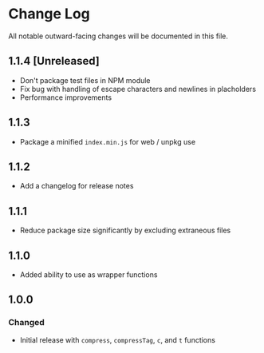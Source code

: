 # Change Log

All notable outward-facing changes will be documented in this file.

## 1.1.4 [Unreleased]

- Don't package test files in NPM module
- Fix bug with handling of escape characters and newlines in placholders
- Performance improvements

## 1.1.3

- Package a minified `index.min.js` for web / unpkg use

## 1.1.2

- Add a changelog for release notes

## 1.1.1

- Reduce package size significantly by excluding extraneous files

## 1.1.0

- Added ability to use as wrapper functions

## 1.0.0

### Changed

- Initial release with `compress`, `compressTag`, `c`, and `t` functions
